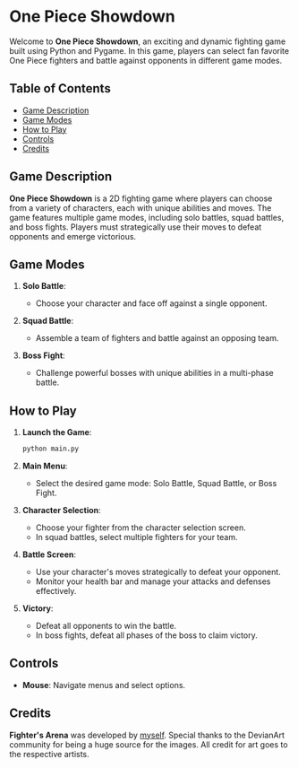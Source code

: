# **One Piece Showdown**

Welcome to **One Piece Showdown**, an exciting and dynamic fighting game built using Python and Pygame. In this game, players can select fan favorite One Piece fighters and battle against opponents in different game modes.

## **Table of Contents**

- [Game Description](#game-description)
- [Game Modes](#game-modes)
- [How to Play](#how-to-play)
- [Controls](#controls)
- [Credits](#credits)

## **Game Description**

**One Piece Showdown** is a 2D fighting game where players can choose from a variety of characters, each with unique abilities and moves. The game features multiple game modes, including solo battles, squad battles, and boss fights. Players must strategically use their moves to defeat opponents and emerge victorious.

## **Game Modes**

1. **Solo Battle**: 
   - Choose your character and face off against a single opponent.
   
2. **Squad Battle**: 
   - Assemble a team of fighters and battle against an opposing team.
   
3. **Boss Fight**: 
   - Challenge powerful bosses with unique abilities in a multi-phase battle.

## **How to Play**

1. **Launch the Game**:
    ```sh
    python main.py
    ```
    
2. **Main Menu**:
   - Select the desired game mode: Solo Battle, Squad Battle, or Boss Fight.

3. **Character Selection**:
   - Choose your fighter from the character selection screen.
   - In squad battles, select multiple fighters for your team.

4. **Battle Screen**:
   - Use your character's moves strategically to defeat your opponent.
   - Monitor your health bar and manage your attacks and defenses effectively.

5. **Victory**:
   - Defeat all opponents to win the battle.
   - In boss fights, defeat all phases of the boss to claim victory.

## **Controls**

- **Mouse**: Navigate menus and select options.

## **Credits**

**Fighter's Arena** was developed by [myself](https://github.com/1ajthomas248). Special thanks to the DevianArt community for being a huge source for the images. All credit for art goes to the respective artists.



